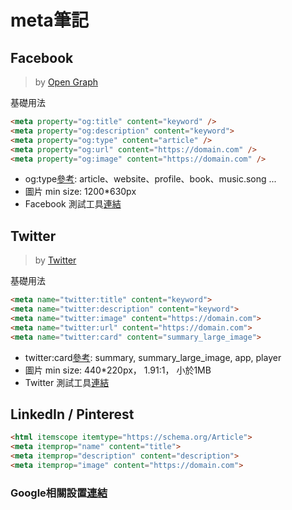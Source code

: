 # meta筆記

## Facebook
>by [Open Graph](https://ogp.me/)

基礎用法
```html
<meta property="og:title" content="keyword" />
<meta property="og:description" content="keyword">
<meta property="og:type" content="article" />
<meta property="og:url" content="https://domain.com" />
<meta property="og:image" content="https://domain.com" />
```

* og:type[參考](https://ogp.me/#types): article、website、profile、book、music.song ...
* 圖片 min size: 1200*630px
* Facebook 測試工具[連結](https://developers.facebook.com/tools/debug/)

## Twitter
>by [Twitter](https://developer.twitter.com/en/docs/twitter-for-websites/cards/overview/markup)

基礎用法
```html
<meta name="twitter:title" content="keyword">
<meta name="twitter:description" content="keyword">
<meta name="twitter:image" content="https://domain.com">
<meta name="twitter:url" content="https://domain.com">
<meta name="twitter:card" content="summary_large_image">
```

* twitter:card[參考](https://developer.twitter.com/en/docs/twitter-for-websites/cards/guides/getting-started): summary, summary_large_image, app, player
* 圖片 min size: 440*220px， 1.91:1， 小於1MB
* Twitter 測試工具[連結](https://twitter.com/i/flow/login?input_flow_data=%7B%22requested_variant%22%3A%22eyJyZWRpcmVjdF9hZnRlcl9sb2dpbiI6Imh0dHBzOi8vY2FyZHMtZGV2LnR3aXR0ZXIuY29tL3ZhbGlkYXRvciJ9%22%7D)

## LinkedIn / Pinterest

```html
<html itemscope itemtype="https://schema.org/Article">
<meta itemprop="name" content="title">
<meta itemprop="description" content="description">
<meta itemprop="image" content="https://domain.com">
```

### Google相關設置[連結](https://developers.google.com/search/docs/crawling-indexing/special-tags?hl=zh-tw)
